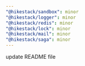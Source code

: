 ```yaml
---
"@hikestack/sandbox": minor
"@hikestack/logger": minor
"@hikestack/redis": minor
"@hikestack/lock": minor
"@hikestack/mail": minor
"@hikestack/saga": minor
---
```


update README file
